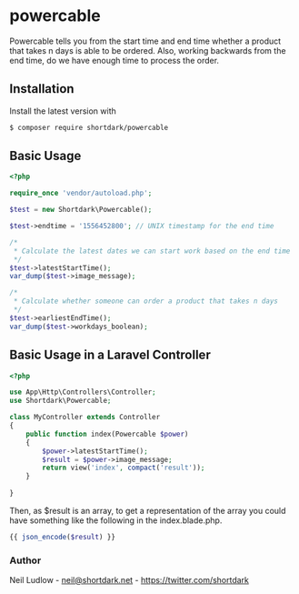 # powercable

Powercable tells you from the start time and end time whether a product that takes n days is able to be ordered. 
Also, working backwards from the end time, do we have enough time to process the order.

## Installation

Install the latest version with

```bash
$ composer require shortdark/powercable
```

## Basic Usage

```php
<?php

require_once 'vendor/autoload.php';

$test = new Shortdark\Powercable();

$test->endtime = '1556452800'; // UNIX timestamp for the end time

/*
 * Calculate the latest dates we can start work based on the end time
 */
$test->latestStartTime();
var_dump($test->image_message);

/*
 * Calculate whether someone can order a product that takes n days
 */
$test->earliestEndTime();
var_dump($test->workdays_boolean);

```



## Basic Usage in a Laravel Controller

```php
<?php

use App\Http\Controllers\Controller;
use Shortdark\Powercable;

class MyController extends Controller
{
    public function index(Powercable $power)
    {
        $power->latestStartTime();
        $result = $power->image_message;
        return view('index', compact('result'));
    }
    
}
```

Then, as $result is an array, to get a representation of the array you could have something like the following in the index.blade.php.

```php
{{ json_encode($result) }}
```

### Author

Neil Ludlow - <neil@shortdark.net> - <https://twitter.com/shortdark>